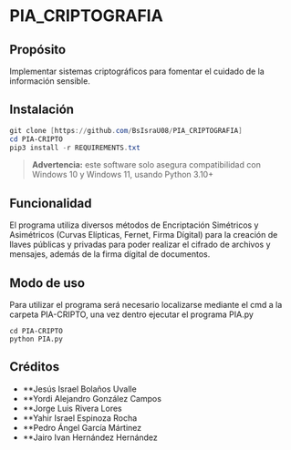 # PIA_CRIPTOGRAFIA

## Propósito
Implementar sistemas criptográficos para fomentar el cuidado de la información sensible.

## Instalación
```powershell
git clone [https://github.com/BsIsraU08/PIA_CRIPTOGRAFIA]
cd PIA-CRIPTO
pip3 install -r REQUIREMENTS.txt
```
> **Advertencia:** este software solo asegura compatibilidad con Windows 10 y Windows 11, usando Python 3.10+

## Funcionalidad
El programa utiliza diversos métodos de Encriptación Simétricos y Asimétricos (Curvas Elípticas, Fernet, Firma Dígital) para la creación de llaves públicas y privadas para poder realizar el cifrado de archivos y mensajes, además de la firma dígital de documentos.

## Modo de uso
Para utilizar el programa será necesario localizarse mediante el cmd a la carpeta PIA-CRIPTO, una vez dentro ejecutar el programa PIA.py
```
cd PIA-CRIPTO
python PIA.py
```

## Créditos
+ **Jesús Israel Bolaños Uvalle
+ **Yordi Alejandro González Campos 
+ **Jorge Luis Rivera Lores
+ **Yahir Israel Espinoza Rocha
+ **Pedro Ángel García Mártinez
+ **Jairo Ivan Hernández Hernández
